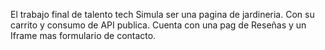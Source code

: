 El trabajo final de talento tech Simula ser una pagina de jardineria.
Con su carrito y consumo de API publica.
Cuenta con una pag de Reseñas y un Iframe mas formulario de contacto.
